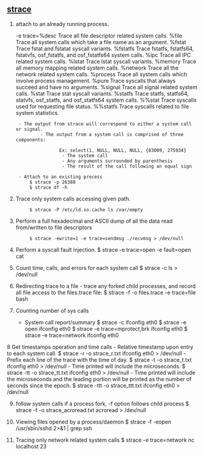  
 ## [strace](https://strace.io/)
 
 
1. attach to an already running process.

     -e trace=%desc     Trace all file descriptor related system calls.
         %file     Trace all system calls which take a file name as an argument.
         %fstat    Trace fstat and fstatat syscall variants.
         %fstatfs  Trace fstatfs, fstatfs64, fstatvfs, osf_fstatfs, and osf_fstatfs64 system calls.
         %ipc      Trace all IPC related system calls.
         %lstat    Trace lstat syscall variants.
         %memory   Trace all memory mapping related system calls.
         %network  Trace all the network related system calls.
         %process  Trace all system calls which involve process management.
         %pure     Trace syscalls that always succeed and have no arguments.
         %signal   Trace all signal related system calls.
         %stat     Trace stat syscall variants.
         %statfs   Trace statfs, statfs64, statvfs, osf_statfs, and osf_statfs64 system calls.
         %%stat    Trace syscalls used for requesting file status.
         %%statfs  Trace syscalls related to file system statistics.


        - The output from strace will correspond to either a system call or signal. 
                - The output from a system call is comprised of three components:

                       Ex: select(1, NULL, NULL, NULL, {83009, 275934}
                        - The system call
                        - Any arguments surrounded by parenthesis
                        - The result of the call following an equal sign
            
        - Attach to an existing process
            $ strace -p 26380
            $ strace df -h            
                
2. Trace only system calls accessing given path.

            $ strace -P /etc/ld.so.cache ls /var/empty


3. Perform a full hexadecimal and ASCII dump of all the data read from/written to file descriptors

            $ strace -ewrite=1 -e trace=sendmsg ./recvmsg > /dev/null

4. Perform a syscall fault injection.
            $ strace -e trace=open -e fault=open cat

5. Count time, calls, and errors for each system call
        $ strace -c ls > /dev/null


6.  Redirecting trace to a file
        - trace any forked child processes, and record all file access to the files.trace file:
            $ strace -f -o files.trace -e trace=file bash

7. Counting number of sys calls


    - System call report/summary
             $ strace -c ifconfig eth0
             $ strace -e open ifconfig eth0
             $ strace -e trace=mprotect,brk ifconfig eth0
             $ strace -e trace=network ifconfig eth0


8 Get timestamps operation and time calls
        - Relative timestamp upon entry to each system call.
                $ strace -r -o strace_r.txt ifconfig eth0 > /dev/null
        - Prefix each line of the trace with the time of day.
                $ strace -t -o strace_t.txt ifconfig eth0 > /dev/null
        - Time printed will include the microseconds.
                $ strace -tt -o strace_tt.txt ifconfig eth0 > /dev/null
        - Time printed will include the microseconds and the leading portion will be printed as the number of seconds since the epoch.
                $ strace -ttt -o strace_ttt.txt ifconfig eth0 > /dev/null
                
9. follow system calls if a process fork, -f option follows child process
        $ strace -f -o strace_acroread.txt acroread > /dev/null

10. Viewing files opened by a process/daemon
        $ strace -f -eopen /usr/sbin/sshd 2>&1 | grep ssh

11. Tracing only network related system calls
        $ strace -e trace=network nc localhost 23

